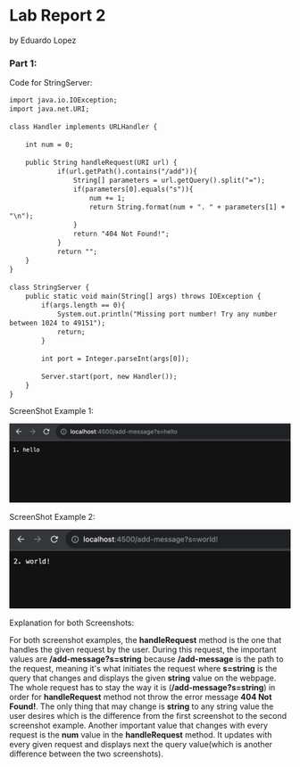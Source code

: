 # **Lab Report 2**
by Eduardo Lopez

### Part 1: 
Code for StringServer:
```
import java.io.IOException;
import java.net.URI;

class Handler implements URLHandler {

    int num = 0;

    public String handleRequest(URI url) {
            if(url.getPath().contains("/add")){
                String[] parameters = url.getQuery().split("=");
                if(parameters[0].equals("s")){
                    num += 1;
                    return String.format(num + ". " + parameters[1] + "\n");
                }
                return "404 Not Found!";
            }
            return "";
    }
}

class StringServer {
    public static void main(String[] args) throws IOException {
        if(args.length == 0){
            System.out.println("Missing port number! Try any number between 1024 to 49151");
            return;
        }

        int port = Integer.parseInt(args[0]);

        Server.start(port, new Handler());
    }
}
```

ScreenShot Example 1:

![Image](Ex1.png)

ScreenShot Example 2: 

![Image](Ex2.png)

Explanation for both Screenshots:

For both screenshot examples, the **handleRequest** method is the one that handles the given request by the user. During this request, the important values are **/add-message?s=string** because **/add-message** is the path to the request, meaning it's what initiates the request where **s=string** is the query that changes and displays the given **string** value on the webpage. The whole request has to stay the way it is (**/add-message?s=string**) in order for **handleRequest** method not throw the error message **404 Not Found!**. The only thing that may change is **string** to any string value the user desires which is the difference from the first screenshot to the second screenshot example. Another important value that changes with every request is the **num** value in the **handleRequest** method. It updates with every given request and displays next the query value(which is another difference between the two screenshots). 

